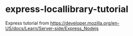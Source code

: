# express-locallibrary-tutorial

Express tutorial from https://developer.mozilla.org/en-US/docs/Learn/Server-side/Express_Nodejs
